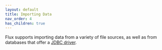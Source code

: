 ```yaml
---
layout: default
title: Importing Data
nav_order: 4
has_children: true
---
```


Flux supports importing data from a variety of file sources, as well as from databases that offer a 
[JDBC driver](https://docs.oracle.com/javase/tutorial/jdbc/basics/index.html). 
